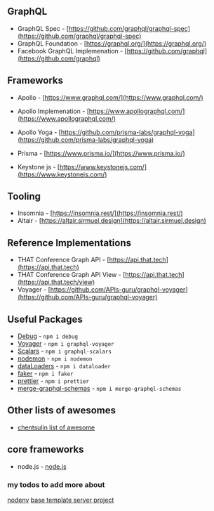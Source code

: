 ## GraphQL

- GraphQL Spec - [https://github.com/graphql/graphql-spec](https://github.com/graphql/graphql-spec)
- GraphQL Foundation - [https://graphql.org/](https://graphql.org/)
- Facebook GraphQL Implemenation - [https://github.com/graphql](https://github.com/graphql)

## Frameworks

- Apollo - [https://www.graphql.com/](https://www.graphql.com/)
- Apollo Implemenation - [https://www.apollographql.com/](https://www.apollographql.com/)

- Apollo Yoga - [https://github.com/prisma-labs/graphql-yoga](https://github.com/prisma-labs/graphql-yoga)
- Prisma - [https://www.prisma.io/](https://www.prisma.io/)
- Keystone js - [https://www.keystonejs.com/](https://www.keystonejs.com/)

## Tooling

- Insomnia - [https://insomnia.rest/](https://insomnia.rest/)
- Altair - [https://altair.sirmuel.design](https://altair.sirmuel.design)

## Reference Implementations

- THAT Conference Graph API - [https://api.that.tech](https://api.that.tech)
- THAT Conference Graph API View - [https://api.that.tech](https://api.that.tech/view)
- Voyager - [https://github.com/APIs-guru/graphql-voyager](https://github.com/APIs-guru/graphql-voyager)

## Useful Packages

- [Debug](https://www.npmjs.com/package/debug) - `npm i debug`
- [Voyager](https://github.com/APIs-guru/graphql-voyager) - `npm i graphql-voyager`
- [Scalars](https://www.npmjs.com/search?q=graphql-scalars) - `npm i graphql-scalars`
- [nodemon](https://nodemon.io/) - `npm i nodemon`
- [dataLoaders](github.com/graphql/dataloader) - `npm i dataloader`
- [faker](https://www.npmjs.com/package/faker) - `npm i faker`
- [prettier](https://www.npmjs.com/package/prettier) - `npm i prettier`
- [merge-graphql-schemas]() - `npm i merge-graphql-schemas`

## Other lists of awesomes

- [chentsulin list of awesome](https://github.com/chentsulin/awesome-graphql)

## core frameworks

- node.js - [node.js](https://nodejs.org)

### my todos to add more about

[nodenv](https://github.com/nodenv/nodenv)
[base template server project](https://github.com/HelloUnspecified/graphql-help-template-server)
